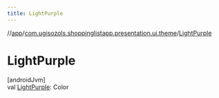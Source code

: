 ```yaml
---
title: LightPurple
---
```

//[app](../../index.html)/[com.ugisozols.shoppinglistapp.presentation.ui.theme](index.html)/[LightPurple](-light-purple.html)



# LightPurple



[androidJvm]\
val [LightPurple](-light-purple.html): Color




